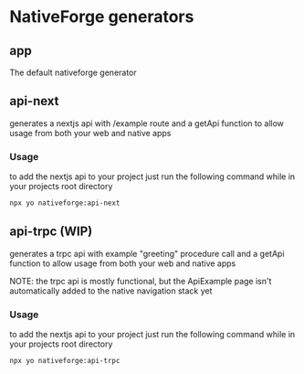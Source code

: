 # NativeForge generators

## app
The default nativeforge generator

## api-next
generates a nextjs api with /example route and a getApi function to allow usage from both your web and native apps

### Usage
to add the nextjs api to your project just run the following command while in your projects root directory
```bash
npx yo nativeforge:api-next
```

## api-trpc (WIP)
generates a trpc api with example "greeting" procedure call and a getApi function to allow usage from both your web and native apps

NOTE: the trpc api is mostly functional, but the ApiExample page isn't automatically added to the native navigation stack yet

### Usage
to add the nextjs api to your project just run the following command while in your projects root directory
```bash
npx yo nativeforge:api-trpc
```